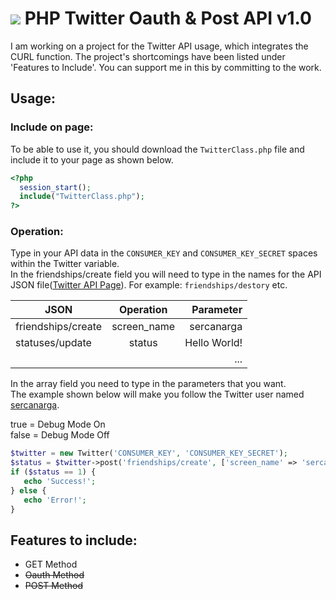 # ![](https://www.fmpr.net/wp-content/plugins/social-media-feather/synved-social/image/social/regular/24x24/twitter.png) PHP Twitter Oauth & Post API v1.0	
I am working on a project for the Twitter API usage, which integrates the CURL function.  The project's shortcomings have been listed under 'Features to Include'. You can support me in this by committing to the work.	

 ## Usage:	
### Include on page:	
To be able to use it, you should download the `TwitterClass.php` file and include it to your page as shown below.	
```php	
<?php	
  session_start();	
  include("TwitterClass.php");	
?>	
```	
### Operation:	
Type in your API data in the `CONSUMER_KEY` and `CONSUMER_KEY_SECRET` spaces within the Twitter variable.	
In the friendships/create field you will need to type in the names for the API JSON file([Twitter API Page](https://developer.twitter.com/en/docs)). For example: `friendships/destory` etc.	

 |      JSON     |   Operation   |  Parameter |	
| ------------- |:-------------:| ----------:|	
|friendships/create|screen_name|sercanarga|	
|statuses/update|status|Hello World!|	
|||...|	

 In the array field you need to type in the parameters that you want.	
The example shown below will make you follow the Twitter user named [sercanarga](https://twitter.com/sercanarga).	

 true = Debug Mode On	
false = Debug Mode Off	

 ```php	
$twitter = new Twitter('CONSUMER_KEY', 'CONSUMER_KEY_SECRET');	
$status = $twitter->post('friendships/create', ['screen_name' => 'sercanarga'], true);	
if ($status == 1) {	
    echo 'Success!';	
} else {	
    echo 'Error!';	
}	
```	
## Features to include:	
+ GET Method	
+ ~~Oauth Method~~	
+ ~~POST Method~~
